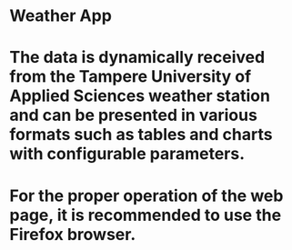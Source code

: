 # Weather App
#
# The data is dynamically received from the Tampere University of Applied Sciences weather station and can be presented in various formats such as tables and charts with configurable parameters.
#
# For the proper operation of the web page, it is recommended to use the Firefox browser.